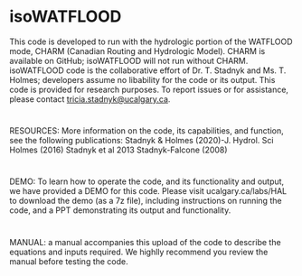 # isoWATFLOOD
This code is developed to run with the hydrologic portion of the WATFLOOD mode, CHARM (Canadian Routing and Hydrologic Model). CHARM is available on GitHub; isoWATFLOOD will not run without CHARM. isoWATFLOOD code is the collaborative effort of Dr. T. Stadnyk and Ms. T. Holmes; developers assume no libability for the code or its output. This code is provided for research purposes. To report issues or for assistance, please contact tricia.stadnyk@ucalgary.ca.
#

#
RESOURCES: More information on the code, its capabilities, and function, see the following publications:
Stadnyk & Holmes (2020)-J. Hydrol. Sci
Holmes (2016)
Stadnyk et al 2013
Stadnyk-Falcone (2008)
#
DEMO: To learn how to operate the code, and its functionality and output, we have provided a DEMO for this code. Please visit ucalgary.ca/labs/HAL to download the demo (as a 7z file), including instructions on running the code, and a PPT demonstrating its output and functionality.
#
MANUAL: a manual accompanies this upload of the code to describe the equations and inputs required. We highlly recommend you review the manual before testing the code.
#
